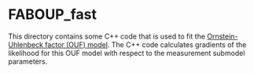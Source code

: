 # FABOUP_fast

This directory contains some C++ code that is used to fit the [Ornstein-Uhlenbeck factor (OUF) model](https://github.com/madelineabbott/OUF).  The C++ code calculates gradients of the likelihood for this OUF model with respect to the measurement submodel parameters.
